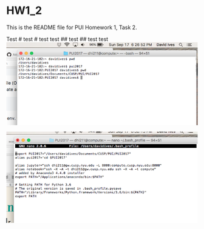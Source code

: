 # HW1_2
This is the README file for PUI Homework 1, Task 2.

Test # test # test test ## test ## test test
![Alt text](SCREENSHOTS/SCREENSHOT_PUI2017.png)

![Alt text](SCREENSHOTS/SCREENSHOT_BASH.png)


